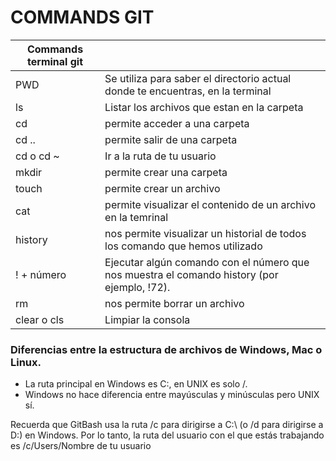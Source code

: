 # COMMANDS GIT


|Commands terminal git|  |
| ------------ | ------------ |
|PWD | Se utiliza para saber el directorio actual donde te encuentras, en la terminal|
|ls|  Listar los archivos que estan en la carpeta |
|cd|  permite acceder a una carpeta |
|cd ..|  permite salir de una carpeta |
| cd o cd ~| Ir a la ruta de tu usuario |
|mkdir <nombre de la carpeta>|  permite crear una carpeta |
|touch <nombre del archivo>|  permite crear un archivo |
|cat <nombre del archivo>|  permite visualizar el contenido de un archivo en la temrinal |
|history| nos permite visualizar un historial de todos los comando que hemos utilizado|
|! + número | Ejecutar algún comando con el número que nos muestra el comando history (por ejemplo, !72).|
|rm| nos permite borrar un archivo|
|clear o cls |  Limpiar la consola |

### Diferencias entre la estructura de archivos de Windows, Mac o Linux.

- La ruta principal en Windows es C:\, en UNIX es solo /.
- Windows no hace diferencia entre mayúsculas y minúsculas pero UNIX sí.

Recuerda que GitBash usa la ruta /c para dirigirse a C:\ (o /d para dirigirse a D:\) en Windows. Por lo tanto, la ruta del usuario con el que estás trabajando es /c/Users/Nombre de tu usuario